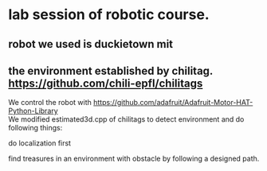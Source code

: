# lab session of robotic course.
## robot we used is duckietown mit  
## the environment established by chilitag. https://github.com/chili-epfl/chilitags  

We control the robot with https://github.com/adafruit/Adafruit-Motor-HAT-Python-Library  
We modified estimated3d.cpp of chilitags to detect environment and do following things:

do localization first

find treasures in an environment with obstacle by following a designed path.
